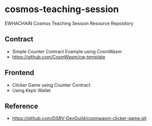 # cosmos-teaching-session
EWHACHAIN Cosmos Teaching Session Resource Repository

## Contract
* Simple Counter Contract Example using CosmWasm
* https://github.com/CosmWasm/cw-template
## Frontend
* Clicker Game using Counter Contract
* Using Keplr Wallet
## Reference
* https://github.com/DSRV-DevGuild/cosmwasm-clicker-game.git

